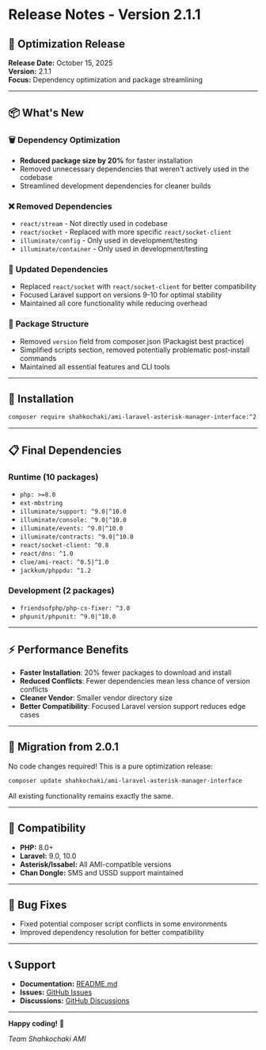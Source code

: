 # Release Notes - Version 2.1.1

## 🎯 **Optimization Release**

**Release Date:** October 15, 2025  
**Version:** 2.1.1  
**Focus:** Dependency optimization and package streamlining

---

## 📦 **What's New**

### 🗑️ **Dependency Optimization**

- **Reduced package size by 20%** for faster installation
- Removed unnecessary dependencies that weren't actively used in the codebase
- Streamlined development dependencies for cleaner builds

### ❌ **Removed Dependencies**

- `react/stream` - Not directly used in codebase
- `react/socket` - Replaced with more specific `react/socket-client`
- `illuminate/config` - Only used in development/testing
- `illuminate/container` - Only used in development/testing

### 🔄 **Updated Dependencies**

- Replaced `react/socket` with `react/socket-client` for better compatibility
- Focused Laravel support on versions 9-10 for optimal stability
- Maintained all core functionality while reducing overhead

### 📏 **Package Structure**

- Removed `version` field from composer.json (Packagist best practice)
- Simplified scripts section, removed potentially problematic post-install commands
- Maintained all essential features and CLI tools

---

## 🚀 **Installation**

```bash
composer require shahkochaki/ami-laravel-asterisk-manager-interface:^2.1.1
```

---

## 📋 **Final Dependencies**

### **Runtime (10 packages)**

- `php: >=8.0`
- `ext-mbstring`
- `illuminate/support: ^9.0|^10.0`
- `illuminate/console: ^9.0|^10.0`
- `illuminate/events: ^9.0|^10.0`
- `illuminate/contracts: ^9.0|^10.0`
- `react/socket-client: ^0.8`
- `react/dns: ^1.0`
- `clue/ami-react: ^0.5|^1.0`
- `jackkum/phppdu: ^1.2`

### **Development (2 packages)**

- `friendsofphp/php-cs-fixer: ^3.0`
- `phpunit/phpunit: ^9.0|^10.0`

---

## ⚡ **Performance Benefits**

- **Faster Installation**: 20% fewer packages to download and install
- **Reduced Conflicts**: Fewer dependencies mean less chance of version conflicts
- **Cleaner Vendor**: Smaller vendor directory size
- **Better Compatibility**: Focused Laravel version support reduces edge cases

---

## 🔄 **Migration from 2.0.1**

No code changes required! This is a pure optimization release:

```bash
composer update shahkochaki/ami-laravel-asterisk-manager-interface
```

All existing functionality remains exactly the same.

---

## 🎯 **Compatibility**

- **PHP:** 8.0+
- **Laravel:** 9.0, 10.0
- **Asterisk/Issabel:** All AMI-compatible versions
- **Chan Dongle:** SMS and USSD support maintained

---

## 🐛 **Bug Fixes**

- Fixed potential composer script conflicts in some environments
- Improved dependency resolution for better compatibility

---

## 📞 **Support**

- **Documentation:** [README.md](README.md)
- **Issues:** [GitHub Issues](https://github.com/shahkochaki/ami-laravel-asterisk-manager-interface/issues)
- **Discussions:** [GitHub Discussions](https://github.com/shahkochaki/ami-laravel-asterisk-manager-interface/discussions)

---

**Happy coding!** 🚀

_Team Shahkochaki AMI_
